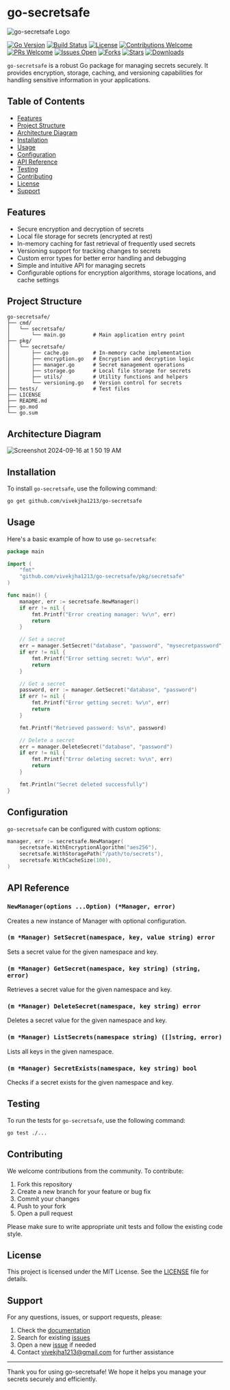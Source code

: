 # go-secretsafe

![go-secretsafe Logo](https://encrypted-tbn0.gstatic.com/images?q=tbn:ANd9GcSeWcxkvj2f16XpcwuDGxwnUqnB7miVZykFiA&s)

[![Go Version](https://img.shields.io/github/go-mod/go-version/vivekjha1213/go-secretsafe)](https://github.com/vivekjha1213/go-secretsafe)
[![Build Status](https://img.shields.io/github/actions/workflow/status/vivekjha1213/go-secretsafe/build.yml)](https://github.com/vivekjha1213/go-secretsafe/actions)
[![License](https://img.shields.io/github/license/vivekjha1213/go-secretsafe)](https://github.com/vivekjha1213/go-secretsafe/blob/main/LICENSE)
[![Contributions Welcome](https://img.shields.io/badge/contributions-welcome-brightgreen.svg)](https://github.com/vivekjha1213/go-secretsafe/blob/main/CONTRIBUTING.md)
[![PRs Welcome](https://img.shields.io/badge/PRs-welcome-brightgreen.svg)](https://github.com/vivekjha1213/go-secretsafe/pulls)
[![Issues Open](https://img.shields.io/github/issues/vivekjha1213/go-secretsafe)](https://github.com/vivekjha1213/go-secretsafe/issues)
[![Forks](https://img.shields.io/github/forks/vivekjha1213/go-secretsafe)](https://github.com/vivekjha1213/go-secretsafe/network/members)
[![Stars](https://img.shields.io/github/stars/vivekjha1213/go-secretsafe)](https://github.com/vivekjha1213/go-secretsafe/stargazers)
[![Downloads](https://img.shields.io/github/downloads/vivekjha1213/go-secretsafe/total)](https://github.com/vivekjha1213/go-secretsafe/releases)

`go-secretsafe` is a robust Go package for managing secrets securely. It provides encryption, storage, caching, and versioning capabilities for handling sensitive information in your applications.

## Table of Contents

- [Features](#features)
- [Project Structure](#project-structure)
- [Architecture Diagram](#architecture-diagram)
- [Installation](#installation)
- [Usage](#usage)
- [Configuration](#configuration)
- [API Reference](#api-reference)
- [Testing](#testing)
- [Contributing](#contributing)
- [License](#license)
- [Support](#support)

## Features

- Secure encryption and decryption of secrets
- Local file storage for secrets (encrypted at rest)
- In-memory caching for fast retrieval of frequently used secrets
- Versioning support for tracking changes to secrets
- Custom error types for better error handling and debugging
- Simple and intuitive API for managing secrets
- Configurable options for encryption algorithms, storage locations, and cache settings

## Project Structure

```
go-secretsafe/
├── cmd/
│   └── secretsafe/
│       └── main.go         # Main application entry point
├── pkg/
│   └── secretsafe/
│       ├── cache.go        # In-memory cache implementation
│       ├── encryption.go   # Encryption and decryption logic
│       ├── manager.go      # Secret management operations
│       ├── storage.go      # Local file storage for secrets
│       ├── utils/          # Utility functions and helpers
│       └── versioning.go   # Version control for secrets
├── tests/                  # Test files
├── LICENSE
├── README.md
├── go.mod
└── go.sum
```

## Architecture Diagram

![Screenshot 2024-09-16 at 1 50 19 AM](https://github.com/user-attachments/assets/25c1d84d-1a46-45c4-934d-64c879dd7921)


## Installation

To install `go-secretsafe`, use the following command:

```bash
go get github.com/vivekjha1213/go-secretsafe
```

## Usage

Here's a basic example of how to use `go-secretsafe`:

```go
package main

import (
    "fmt"
    "github.com/vivekjha1213/go-secretsafe/pkg/secretsafe"
)

func main() {
    manager, err := secretsafe.NewManager()
    if err != nil {
        fmt.Printf("Error creating manager: %v\n", err)
        return
    }

    // Set a secret
    err = manager.SetSecret("database", "password", "mysecretpassword")
    if err != nil {
        fmt.Printf("Error setting secret: %v\n", err)
        return
    }

    // Get a secret
    password, err := manager.GetSecret("database", "password")
    if err != nil {
        fmt.Printf("Error getting secret: %v\n", err)
        return
    }

    fmt.Printf("Retrieved password: %s\n", password)

    // Delete a secret
    err = manager.DeleteSecret("database", "password")
    if err != nil {
        fmt.Printf("Error deleting secret: %v\n", err)
        return
    }

    fmt.Println("Secret deleted successfully")
}
```

## Configuration

`go-secretsafe` can be configured with custom options:

```go
manager, err := secretsafe.NewManager(
    secretsafe.WithEncryptionAlgorithm("aes256"),
    secretsafe.WithStoragePath("/path/to/secrets"),
    secretsafe.WithCacheSize(100),
)
```

## API Reference

### `NewManager(options ...Option) (*Manager, error)`
Creates a new instance of Manager with optional configuration.

### `(m *Manager) SetSecret(namespace, key, value string) error`
Sets a secret value for the given namespace and key.

### `(m *Manager) GetSecret(namespace, key string) (string, error)`
Retrieves a secret value for the given namespace and key.

### `(m *Manager) DeleteSecret(namespace, key string) error`
Deletes a secret value for the given namespace and key.

### `(m *Manager) ListSecrets(namespace string) ([]string, error)`
Lists all keys in the given namespace.

### `(m *Manager) SecretExists(namespace, key string) bool`
Checks if a secret exists for the given namespace and key.

## Testing

To run the tests for `go-secretsafe`, use the following command:

```bash
go test ./...
```

## Contributing

We welcome contributions from the community. To contribute:

1. Fork this repository
2. Create a new branch for your feature or bug fix
3. Commit your changes
4. Push to your fork
5. Open a pull request

Please make sure to write appropriate unit tests and follow the existing code style.

## License

This project is licensed under the MIT License. See the [LICENSE](LICENSE) file for details.

## Support

For any questions, issues, or support requests, please:

1. Check the [documentation]([https://docs.google.com/document/d/19YywMvbiWT63gN8pEeRd7dJPgDey3JAA3hlryC4u0hc/edit#heading=h.h73squfqw4e7](https://docs.google.com/document/d/19YywMvbiWT63gN8pEeRd7dJPgDey3JAA3hlryC4u0hc/edit?usp=sharing))
2. Search for existing [issues](https://github.com/vivekjha1213/go-secretsafe/issues)
3. Open a new [issue](https://github.com/vivekjha1213/go-secretsafe/issues/new) if needed
4. Contact [vivekjha1213@gmail.com](mailto:vivekjha1213@gmail.com) for further assistance

---

Thank you for using go-secretsafe! We hope it helps you manage your secrets securely and efficiently.
